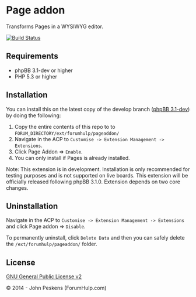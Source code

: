 Page addon
===========

Transforms Pages in a WYSIWYG editor.

[![Build Status](https://travis-ci.org/ForumHulp/pageaddon.svg?branch=master)](https://travis-ci.org/ForumHulp/pageaddon)

## Requirements
* phpBB 3.1-dev or higher
* PHP 5.3 or higher

## Installation
You can install this on the latest copy of the develop branch ([phpBB 3.1-dev](https://github.com/phpbb/phpbb3)) by doing the following:

1. Copy the entire contents of this repo to to `FORUM_DIRECTORY/ext/forumhulp/pageaddon/`
2. Navigate in the ACP to `Customise -> Extension Management -> Extensions`.
3. Click Page Addon => `Enable`.
4. You can only install if Pages is already installed.

Note: This extension is in development. Installation is only recommended for testing purposes and is not supported on live boards. This extension will be officially released following phpBB 3.1.0. Extension depends on two core changes.

## Uninstallation
Navigate in the ACP to `Customise -> Extension Management -> Extensions` and click Page addon => `Disable`.

To permanently uninstall, click `Delete Data` and then you can safely delete the `/ext/forumhulp/pageaddon/` folder.

## License
[GNU General Public License v2](http://opensource.org/licenses/GPL-2.0)

© 2014 - John Peskens (ForumHulp.com)